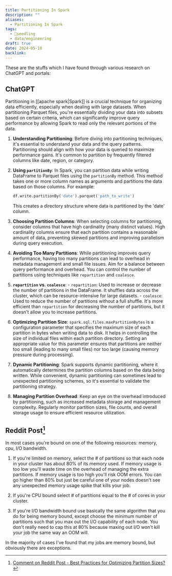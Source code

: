```yaml
---
title: Partitioning In Spark
description: ""
aliases:
  - Partitioning In Spark
tags:
  - 🌱seedling
  - data/engineering
draft: true
date: 2024-05-10
backlink:
---
```


These are the stuffs which I have found through various research on ChatGPT and portals:

## ChatGPT

Partitioning in [[apache spark|Spark]] is a crucial technique for organizing data efficiently, especially when dealing with large datasets. When partitioning Parquet files, you're essentially dividing your data into subsets based on certain criteria, which can significantly improve query performance by allowing Spark to read only the relevant portions of the data.

1. **Understanding Partitioning**: Before diving into partitioning techniques, it's essential to understand your data and the query patterns. Partitioning should align with how your data is queried to maximize performance gains. It's common to partition by frequently filtered columns like date, region, or category.

2. **Using `partitionBy`**: In Spark, you can partition data while writing DataFrame to Parquet files using the `partitionBy` method. This method takes one or more column names as arguments and partitions the data based on those columns. For example:

   ```python
   df.write.partitionBy('date').parquet('path_to_write')
   ```

   This creates a directory structure where data is partitioned by the 'date' column.

3. **Choosing Partition Columns**: When selecting columns for partitioning, consider columns that have high cardinality (many distinct values). High cardinality columns ensure that each partition contains a reasonable amount of data, preventing skewed partitions and improving parallelism during query execution.

4. **Avoiding Too Many Partitions**: While partitioning improves query performance, having too many partitions can lead to overhead in metadata management and small file issues. Aim for a balance between query performance and overhead. You can control the number of partitions using techniques like `repartition` and `coalesce`.

5. **`repartition` vs. `coalesce`**:
	   - `repartition`: Used to increase or decrease the number of partitions in the DataFrame. It shuffles data across the cluster, which can be resource-intensive for large datasets.
	   - `coalesce`: Used to reduce the number of partitions without a full shuffle. It's more efficient than `repartition` for decreasing the number of partitions, but it doesn't allow you to increase partitions.

6. **Optimizing Partition Size**: `spark.sql.files.maxPartitionBytes` is a configuration parameter that specifies the maximum size of each partition in bytes when writing data to disk. It helps in controlling the size of individual files within each partition directory. Setting an appropriate value for this parameter ensures that partitions are neither too small (leading to many small files) nor too large (causing memory pressure during processing).

7. **Dynamic Partitioning**: Spark supports dynamic partitioning, where it automatically determines the partition columns based on the data being written. While convenient, dynamic partitioning can sometimes lead to unexpected partitioning schemes, so it's essential to validate the partitioning strategy.

8. **Managing Partition Overhead**: Keep an eye on the overhead introduced by partitioning, such as increased metadata storage and management complexity. Regularly monitor partition sizes, file counts, and overall storage usage to ensure efficient resource utilization.

## Reddit Post[^1]

In most cases you're bound on one of the following resources: memory, cpu, I/O bandwidth.

1. If you're limited on memory, select the # of partitions so that each node in your cluster has about 80% of its memory used. If memory usage is too low you'll waste time on the overhead of managing the extra partitions. If memory usage is too high you'll risk OOM errors. You can go higher than 80% but just be careful one of your nodes doesn't see any unexpected memory usage spike that kills your job.
    
2. If you're CPU bound select # of partitions equal to the # of cores in your cluster.
    
3. If you're I/O bandwidth bound use basically the same algorithm that you do for being memory bound, except choose the minimum number of partitions such that you max out the I/O capability of each node. You don't really need to cap this at 80% because maxing out I/O won't kill your job the same way an OOM will.
    

In the majority of cases I've found that my jobs are memory bound, but obviously there are exceptions.

[^1]: [Comment on Reddit Post - Best Practices for Optimizing Partition Sizes?](https://www.reddit.com/r/apachespark/comments/g5gp8l/comment/fo4ahom/?utm_source=share&utm_medium=web3x&utm_name=web3xcss&utm_term=1&utm_content=share_button)
